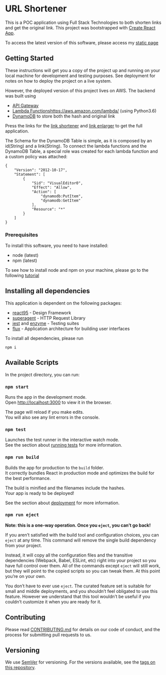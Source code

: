 # URL Shortener

This is a POC application using Full Stack Technologies to both shorten links and get the original link.
This project was bootstrapped with [Create React App](https://github.com/facebook/create-react-app).

To access the latest version of this software, please access my [static page](https://fondeadora-challenge.s3.amazonaws.com/index.html)

## Getting Started
These instructions will get you a copy of the project up and running on your local machine for development and testing purposes. See deployment for notes on how to deploy the project on a live system.

However, the deployed version of this project lives on AWS. The backend was built using
* [API Gateway](https://aws.amazon.com/api-gateway/)
* [Lambda Functions]()https://aws.amazon.com/lambda/ (using Python3.6)
* [DynamoDB](https://aws.amazon.com/dynamodb/) to store both the hash and original link

Press the links for the [link shortener](https://github.com/a01334390/url_shortener) and [link enlarger](https://github.com/a01334390/url_enlarger) to get the full application.

The Schema for the DynamoDB Table is simple, as it is composed by an id(String) and a link(String). To connect the lambda functions and the DynamoDB Table, a special role was created for each lambda function and a custom policy was attached:

```
{
    "Version": "2012-10-17",
    "Statement": [
        {
            "Sid": "VisualEditor0",
            "Effect": "Allow",
            "Action": [
                "dynamodb:PutItem",
                "dynamodb:GetItem"
            ],
            "Resource": "*"
        }
    ]
}
```

### Prerequisites
To install this software, you need to have installed:
* node (latest)
* npm (latest)

To see how to install node and npm on your machine, please go to the following [tutorial](https://docs.npmjs.com/downloading-and-installing-node-js-and-npm)

## Installing all dependencies
This application is dependent on the following packages:

* [react95](https://github.com/arturbien/React95) - Design Framework
* [superagent](https://github.com/visionmedia/superagent) - HTTP Request Library
* [jest](https://github.com/facebook/jest) and [enzyme](https://en.wikipedia.org/wiki/Enzyme) - Testing suites
* [flux](https://facebook.github.io/flux/) - Application architecture for building user interfaces

To install all dependencies, please run
```
npm i
```

## Available Scripts

In the project directory, you can run:

### `npm start`

Runs the app in the development mode.<br>
Open [http://localhost:3000](http://localhost:3000) to view it in the browser.

The page will reload if you make edits.<br>
You will also see any lint errors in the console.

### `npm test`

Launches the test runner in the interactive watch mode.<br>
See the section about [running tests](https://facebook.github.io/create-react-app/docs/running-tests) for more information.

### `npm run build`

Builds the app for production to the `build` folder.<br>
It correctly bundles React in production mode and optimizes the build for the best performance.

The build is minified and the filenames include the hashes.<br>
Your app is ready to be deployed!

See the section about [deployment](https://facebook.github.io/create-react-app/docs/deployment) for more information.

### `npm run eject`

**Note: this is a one-way operation. Once you `eject`, you can’t go back!**

If you aren’t satisfied with the build tool and configuration choices, you can `eject` at any time. This command will remove the single build dependency from your project.

Instead, it will copy all the configuration files and the transitive dependencies (Webpack, Babel, ESLint, etc) right into your project so you have full control over them. All of the commands except `eject` will still work, but they will point to the copied scripts so you can tweak them. At this point you’re on your own.

You don’t have to ever use `eject`. The curated feature set is suitable for small and middle deployments, and you shouldn’t feel obligated to use this feature. However we understand that this tool wouldn’t be useful if you couldn’t customize it when you are ready for it.

## Contributing

Please read [CONTRIBUTING.md](https://www.github.com/a01334390/url-shortener/CONTRIBUTING.md) for details on our code of conduct, and the process for submitting pull requests to us.

## Versioning

We use [SemVer](http://semver.org/) for versioning. For the versions available, see the [tags on this repository](https://github.com/a01334390/url-shortener/tags). 
